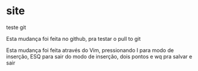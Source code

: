 # site
teste git

Esta mudança foi feita no github, pra testar o pull to git

Esta mudança foi feita através do Vim, pressionando I para modo de inserção, ESQ para sair do modo de inserção, dois pontos e wq pra salvar e sair
